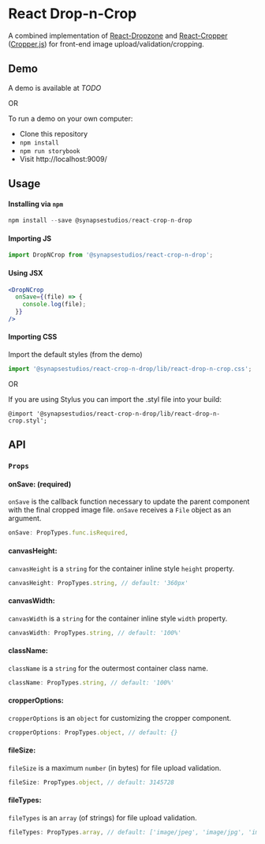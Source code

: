 # React Drop-n-Crop

A combined implementation of [React-Dropzone](https://github.com/okonet/react-dropzone) and [React-Cropper](https://github.com/roadmanfong/react-cropper) ([Cropper.js](https://github.com/fengyuanchen/cropperjs)) for front-end image upload/validation/cropping.

## Demo

A demo is available at *TODO*

OR

To run a demo on your own computer:
* Clone this repository
* `npm install`
* `npm run storybook`
* Visit http://localhost:9009/

## Usage

#### Installing via `npm`
```js
npm install --save @synapsestudios/react-crop-n-drop
```

#### Importing JS
```js
import DropNCrop from '@synapsestudios/react-crop-n-drop';
```

#### Using JSX
```jsx
<DropNCrop
  onSave={(file) => {
    console.log(file);
  }}
/>
```

#### Importing CSS
Import the default styles (from the demo)
```js
import '@synapsestudios/react-crop-n-drop/lib/react-drop-n-crop.css';
```

OR

If you are using Stylus you can import the .styl file into your build:
```styl
@import '@synapsestudios/react-crop-n-drop/lib/react-drop-n-crop.styl';
```

## API

### `Props`

#### onSave: (required)

`onSave` is the callback function necessary to update the parent component with the final cropped image file. `onSave` receives a `File` object as an argument.
```js
onSave: PropTypes.func.isRequired,
```

#### canvasHeight:

`canvasHeight` is a `string` for the container inline style `height` property.
```js
canvasHeight: PropTypes.string, // default: '360px'
```

#### canvasWidth:

`canvasWidth` is a `string` for the container inline style `width` property.

```js
canvasWidth: PropTypes.string, // default: '100%'
```

#### className:

`className` is a `string` for the outermost container class name.

```js
className: PropTypes.string, // default: '100%'
```

#### cropperOptions:

`cropperOptions` is an `object` for customizing the cropper component.
```js
cropperOptions: PropTypes.object, // default: {}
```

#### fileSize:

`fileSize` is a maximum `number` (in bytes) for file upload validation.
```js
fileSize: PropTypes.object, // default: 3145728
```

#### fileTypes:

`fileTypes` is an `array` (of strings) for file upload validation.
```js
fileTypes: PropTypes.array, // default: ['image/jpeg', 'image/jpg', 'image/png']
```
